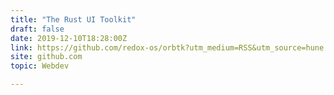 ```yaml
---
title: "The Rust UI Toolkit"
draft: false
date: 2019-12-10T18:28:00Z
link: https://github.com/redox-os/orbtk?utm_medium=RSS&utm_source=hune
site: github.com
topic: Webdev  

---
```

